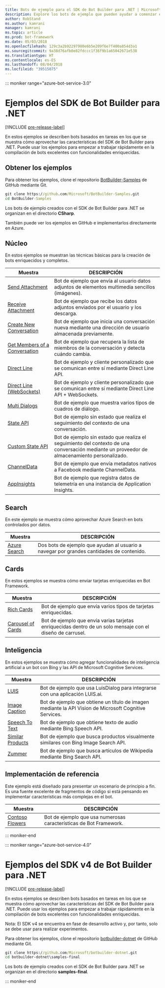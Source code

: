 ```yaml
---
title: Bots de ejemplo para el SDK de Bot Builder para .NET | Microsoft Docs
description: Explore los bots de ejemplo que pueden ayudar a comenzar el desarrollo de bots con el SDK de Bot Builder para .NET.
author: RobStand
ms.author: kamrani
manager: kamrani
ms.topic: article
ms.prod: bot-framework
ms.date: 05/03/2018
ms.openlocfilehash: 129c3a2b92297980e6b5e209f6e7f400a854d3a1
ms.sourcegitcommit: 9a38d76afb0e82fdccc1f36f9b1a65042671e538
ms.translationtype: HT
ms.contentlocale: es-ES
ms.lasthandoff: 08/04/2018
ms.locfileid: "39515075"
---
```

::: moniker range="azure-bot-service-3.0"

# <a name="bot-builder-sdk-for-net-samples"></a>Ejemplos del SDK de Bot Builder para .NET

[!INCLUDE [pre-release-label](~/includes/pre-release-label-v3.md)]

En estos ejemplos se describen bots basados en tareas en los que se muestra cómo aprovechar las características del SDK de Bot Builder para .NET. Puede usar los ejemplos para empezar a trabajar rápidamente en la compilación de bots excelentes con funcionalidades enriquecidas.

## <a name="get-the-samples"></a>Obtener los ejemplos
Para obtener los ejemplos, clone el repositorio [BotBuilder-Samples](https://github.com/Microsoft/BotBuilder-Samples) de GitHub mediante Git.

```cmd
git clone https://github.com/Microsoft/BotBuilder-Samples.git
cd BotBuilder-Samples
```

Los bots de ejemplo creados con el SDK de Bot Builder para .NET se organizan en el directorio **CSharp**.

También puede ver los ejemplos en GitHub e implementarlos directamente en Azure.

## <a name="core"></a>Núcleo
En estos ejemplos se muestran las técnicas básicas para la creación de bots enriquecidos y completos.

Muestra | DESCRIPCIÓN
------------ | ------------- 
[Send Attachment](https://github.com/Microsoft/BotBuilder-Samples/tree/master/CSharp/core-SendAttachment) | Bot de ejemplo que envía al usuario datos adjuntos de elementos multimedia sencillos (imágenes). 
[Receive Attachment](https://github.com/Microsoft/BotBuilder-Samples/tree/master/CSharp/core-ReceiveAttachment) | Bot de ejemplo que recibe los datos adjuntos enviados por el usuario y los descarga. 
[Create New Conversation](https://github.com/Microsoft/BotBuilder-Samples/tree/master/CSharp/core-CreateNewConversation)  | Bot de ejemplo que inicia una conversación nueva mediante una dirección de usuario almacenada previamente.
[Get Members of a Conversation](https://github.com/Microsoft/BotBuilder-Samples/tree/master/CSharp/core-GetConversationMembers) | Bot de ejemplo que recupera la lista de miembros de la conversación y detecta cuándo cambia. 
[Direct Line](https://github.com/Microsoft/BotBuilder-Samples/tree/master/CSharp/core-DirectLine) | Bot de ejemplo y cliente personalizado que se comunican entre sí mediante Direct Line API. 
[Direct Line (WebSockets)](https://github.com/Microsoft/BotBuilder-Samples/tree/master/CSharp/core-DirectLineWebSockets) | Bot de ejemplo y cliente personalizado que se comunican entre sí mediante Direct Line API + WebSockets. 
[Multi Dialogs](https://github.com/Microsoft/BotBuilder-Samples/tree/master/CSharp/core-MultiDialogs) | Bot de ejemplo que muestra varios tipos de cuadros de diálogo.
[State API](https://github.com/Microsoft/BotBuilder-Samples/tree/master/CSharp/core-State) | Bot de ejemplo sin estado que realiza el seguimiento del contexto de una conversación.
[Custom State API](https://github.com/Microsoft/BotBuilder-Samples/tree/master/CSharp/core-CustomState) | Bot de ejemplo sin estado que realiza el seguimiento del contexto de una conversación mediante un proveedor de almacenamiento personalizado.
[ChannelData](https://github.com/Microsoft/BotBuilder-Samples/tree/master/CSharp/core-ChannelData) | Bot de ejemplo que envía metadatos nativos a Facebook mediante ChannelData.
[AppInsights](https://github.com/Microsoft/BotBuilder-Samples/tree/master/CSharp/core-AppInsights) | Bot de ejemplo que registra datos de telemetría en una instancia de Application Insights.

## <a name="search"></a>Search
En este ejemplo se muestra cómo aprovechar Azure Search en bots controlados por datos.

Muestra | DESCRIPCIÓN
------------ | -------------
[Azure Search](https://github.com/Microsoft/BotBuilder-Samples/tree/master/CSharp/demo-Search) | Dos bots de ejemplo que ayudan al usuario a navegar por grandes cantidades de contenido.


## <a name="cards"></a>Cards
En estos ejemplos se muestra cómo enviar tarjetas enriquecidas en Bot Framework.

Muestra | DESCRIPCIÓN
------------ | -------------
[Rich Cards](https://github.com/Microsoft/BotBuilder-Samples/tree/master/CSharp/cards-RichCards) | Bot de ejemplo que envía varios tipos de tarjetas enriquecidas.
[Carousel of Cards](https://github.com/Microsoft/BotBuilder-Samples/tree/master/CSharp/cards-CarouselCards) | Bot de ejemplo que envía varias tarjetas enriquecidas dentro de un solo mensaje con el diseño de carrusel.

## <a name="intelligence"></a>Inteligencia
En estos ejemplos se muestra cómo agregar funcionalidades de inteligencia artificial a un bot con Bing y las API de Microsoft Cognitive Services.

Muestra | DESCRIPCIÓN
------------ | -------------
[LUIS](https://github.com/Microsoft/BotBuilder-Samples/tree/master/CSharp/intelligence-LUIS) | Bot de ejemplo que usa LuisDialog para integrarse con una aplicación LUIS.ai.
[Image Caption](https://github.com/Microsoft/BotBuilder-Samples/tree/master/CSharp/intelligence-ImageCaption) | Bot de ejemplo que obtiene un título de imagen mediante la API Vision de Microsoft Cognitive Services.
[Speech To Text](https://github.com/Microsoft/BotBuilder-Samples/tree/master/CSharp/intelligence-SpeechToText)  | Bot de ejemplo que obtiene texto de audio mediante Bing Speech API.
[Similar Products](https://github.com/Microsoft/BotBuilder-Samples/tree/master/CSharp/intelligence-SimilarProducts) | Bot de ejemplo que busca productos visualmente similares con Bing Image Search API. 
[Zummer](https://github.com/Microsoft/BotBuilder-Samples/tree/master/CSharp/intelligence-Zummer) | Bot de ejemplo que busca artículos de Wikipedia mediante Bing Search API.

## <a name="reference-implementation"></a>Implementación de referencia
Este ejemplo está diseñado para presentar un escenario de principio a fin. Es una fuente excelente de fragmentos de código si está pensando en implementar características más complejas en el bot.


Muestra | DESCRIPCIÓN
------------ | -------------
[Contoso Flowers](https://github.com/Microsoft/BotBuilder-Samples/tree/master/CSharp/demo-ContosoFlowers) | Bot de ejemplo que usa numerosas características de Bot Framework.

::: moniker-end

::: moniker range="azure-bot-service-4.0"
# <a name="bot-builder-sdk-v4-net-samples"></a>Ejemplos del SDK v4 de Bot Builder para .NET
[!INCLUDE [pre-release-label](../includes/pre-release-label.md)]

En estos ejemplos se describen bots basados en tareas en los que se muestra cómo aprovechar las características del SDK de Bot Builder para .NET. Puede usar los ejemplos para empezar a trabajar rápidamente en la compilación de bots excelentes con funcionalidades enriquecidas. 

Nota: El SDK v4 se encuentra en fase de desarrollo activo y, por tanto, solo se debe usar para realizar experimentos. 

Para obtener los ejemplos, clone el repositorio [botbuilder-dotnet](https://github.com/Microsoft/botbuilder-dotnet) de GitHub mediante Git.
```cmd
git clone https://github.com/Microsoft/botbuilder-dotnet.git
cd botbuilder-dotnet\samples-final
```
Los bots de ejemplo creados con el SDK de Bot Builder para .NET se organizan en el directorio **samples-final**.


::: moniker-end


